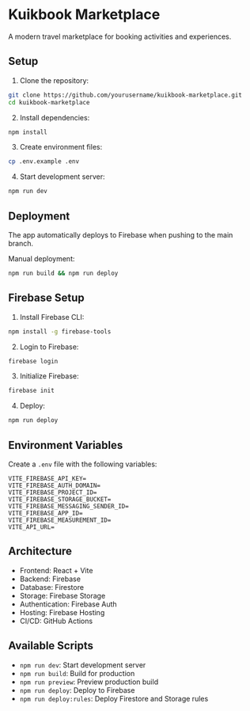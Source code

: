 # Kuikbook Marketplace

A modern travel marketplace for booking activities and experiences.

## Setup

1. Clone the repository:
```bash
git clone https://github.com/yourusername/kuikbook-marketplace.git
cd kuikbook-marketplace
```

2. Install dependencies:
```bash
npm install
```

3. Create environment files:
```bash
cp .env.example .env
```

4. Start development server:
```bash
npm run dev
```

## Deployment

The app automatically deploys to Firebase when pushing to the main branch.

Manual deployment:
```bash
npm run build && npm run deploy
```

## Firebase Setup

1. Install Firebase CLI:
```bash
npm install -g firebase-tools
```

2. Login to Firebase:
```bash
firebase login
```

3. Initialize Firebase:
```bash
firebase init
```

4. Deploy:
```bash
npm run deploy
```

## Environment Variables

Create a `.env` file with the following variables:

```env
VITE_FIREBASE_API_KEY=
VITE_FIREBASE_AUTH_DOMAIN=
VITE_FIREBASE_PROJECT_ID=
VITE_FIREBASE_STORAGE_BUCKET=
VITE_FIREBASE_MESSAGING_SENDER_ID=
VITE_FIREBASE_APP_ID=
VITE_FIREBASE_MEASUREMENT_ID=
VITE_API_URL=
```

## Architecture

- Frontend: React + Vite
- Backend: Firebase
- Database: Firestore
- Storage: Firebase Storage
- Authentication: Firebase Auth
- Hosting: Firebase Hosting
- CI/CD: GitHub Actions

## Available Scripts

- `npm run dev`: Start development server
- `npm run build`: Build for production
- `npm run preview`: Preview production build
- `npm run deploy`: Deploy to Firebase
- `npm run deploy:rules`: Deploy Firestore and Storage rules
